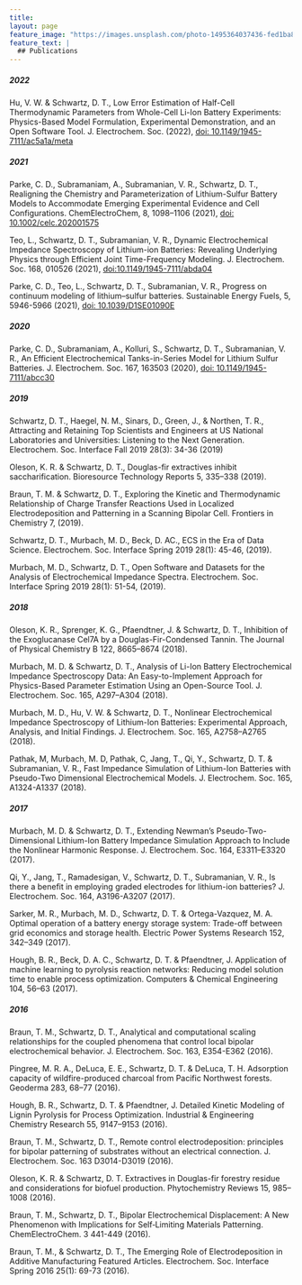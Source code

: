 ```yaml
---
title:
layout: page
feature_image: "https://images.unsplash.com/photo-1495364037436-fed1ba81ad3e?ixlib=rb-1.2.1&ixid=eyJhcHBfaWQiOjEyMDd9&auto=format&fit=crop&w=1510&q=80"
feature_text: |
  ## Publications
---
```

##### 2022
Hu, V. W. & Schwartz, D. T., Low Error Estimation of Half-Cell Thermodynamic Parameters from Whole-Cell Li-Ion Battery Experiments: Physics-Based Model Formulation, Experimental Demonstration, and an Open Software Tool. J. Electrochem. Soc. (2022), [doi: 10.1149/1945-7111/ac5a1a/meta](https://iopscience.iop.org/article/10.1149/1945-7111/ac5a1a/meta)


##### 2021
Parke, C. D., Subramaniam, A., Subramanian, V. R., Schwartz, D. T., Realigning the Chemistry and Parameterization of Lithium-Sulfur Battery Models to Accommodate Emerging Experimental Evidence and Cell Configurations. ChemElectroChem, 8,  1098–1106 (2021), [doi: 10.1002/celc.202001575](doi.org/10.1002/celc.202001575)


Teo, L., Schwartz, D. T., Subramanian, V. R., Dynamic Electrochemical Impedance Spectroscopy of Lithium-ion Batteries: Revealing Underlying Physics through Efficient Joint Time-Frequency Modeling. J. Electrochem. Soc. 168, 010526 (2021), [doi:10.1149/1945-7111/abda04](https://iopscience.iop.org/article/10.1149/1945-7111/abda04/meta)

Parke, C. D., Teo, L., Schwartz, D. T., Subramanian, V. R., Progress on continuum modeling of lithium–sulfur batteries. Sustainable Energy Fuels, 5, 5946-5966 (2021), [doi: 10.1039/D1SE01090E](https://doi.org/10.1039/D1SE01090E)

##### 2020
Parke, C. D., Subramaniam, A., Kolluri, S., Schwartz, D. T., Subramanian, V. R., An Efficient Electrochemical Tanks-in-Series Model for Lithium Sulfur Batteries. J. Electrochem. Soc. 167, 163503 (2020), [doi: 10.1149/1945-7111/abcc30](https://doi.org/10.1149/1945-7111/abcc30)

##### 2019
Schwartz, D. T., Haegel, N. M., Sinars, D., Green, J., & Northen, T. R., Attracting and Retaining Top Scientists and Engineers at US National Laboratories and Universities: Listening to the Next Generation. Electrochem. Soc. Interface Fall 2019 28(3): 34-36 (2019)

Oleson, K. R. & Schwartz, D. T., Douglas-fir extractives inhibit saccharification. Bioresource Technology Reports 5, 335–338 (2019).  

Braun, T. M. & Schwartz, D. T., Exploring the Kinetic and Thermodynamic Relationship of Charge Transfer Reactions Used in Localized Electrodeposition and Patterning in a Scanning Bipolar Cell. Frontiers in Chemistry 7, (2019).  

Schwartz, D. T., Murbach, M. D., Beck, D. AC., ECS in the Era of Data Science. Electrochem. Soc. Interface Spring 2019 28(1): 45-46, (2019).

Murbach, M. D., Schwartz, D. T., Open Software and Datasets for the Analysis of Electrochemical Impedance Spectra. Electrochem. Soc. Interface Spring 2019 28(1): 51-54, (2019). 


##### 2018  

Oleson, K. R., Sprenger, K. G., Pfaendtner, J. & Schwartz, D. T., Inhibition of the Exoglucanase Cel7A by a Douglas-Fir-Condensed Tannin. The Journal of Physical Chemistry B 122, 8665–8674 (2018).  

Murbach, M. D. & Schwartz, D. T., Analysis of Li-Ion Battery Electrochemical Impedance Spectroscopy Data: An Easy-to-Implement Approach for Physics-Based Parameter Estimation Using an Open-Source Tool. J. Electrochem. Soc. 165, A297–A304 (2018).  

Murbach, M. D., Hu, V. W. & Schwartz, D. T., Nonlinear Electrochemical Impedance Spectroscopy of Lithium-Ion Batteries: Experimental Approach, Analysis, and Initial Findings. J. Electrochem. Soc. 165, A2758–A2765 (2018).  

Pathak, M, Murbach, M. D, Pathak, C, Jang, T., Qi, Y., Schwartz, D. T. & Subramanian, V. R., Fast Impedance Simulation of Lithium-Ion Batteries with Pseudo-Two Dimensional Electrochemical Models. J. Electrochem. Soc. 165, A1324-A1337 (2018).  


##### 2017  

Murbach, M. D. & Schwartz, D. T., Extending Newman’s Pseudo-Two-Dimensional Lithium-Ion Battery Impedance Simulation Approach to Include the Nonlinear Harmonic Response. J. Electrochem. Soc. 164, E3311–E3320 (2017).  

Qi, Y., Jang, T., Ramadesigan, V., Schwartz, D. T., Subramanian, V. R., Is there a benefit in employing graded electrodes for lithium-ion batteries? J. Electrochem. Soc. 164, A3196-A3207 (2017).  

Sarker, M. R., Murbach, M. D., Schwartz, D. T. & Ortega-Vazquez, M. A. Optimal operation of a battery energy storage system: Trade-off between grid economics and storage health. Electric Power Systems Research 152, 342–349 (2017).  

Hough, B. R., Beck, D. A. C., Schwartz, D. T. & Pfaendtner, J. Application of machine learning to pyrolysis reaction networks: Reducing model solution time to enable process optimization. Computers & Chemical Engineering 104, 56–63 (2017).  

##### 2016  

Braun, T. M., Schwartz, D. T., Analytical and computational scaling relationships for the coupled phenomena that control local bipolar electrochemical behavior. J. Electrochem. Soc. 163, E354-E362 (2016).  

Pingree, M. R. A., DeLuca, E. E., Schwartz, D. T. & DeLuca, T. H. Adsorption capacity of wildfire-produced charcoal from Pacific Northwest forests. Geoderma 283, 68–77 (2016).  

Hough, B. R., Schwartz, D. T. & Pfaendtner, J. Detailed Kinetic Modeling of Lignin Pyrolysis for Process Optimization. Industrial & Engineering Chemistry Research 55, 9147–9153 (2016).  

Braun, T. M., Schwartz, D. T., Remote control electrodeposition: principles for bipolar patterning of substrates without an electrical connection. J. Electrochem. Soc. 163 D3014-D3019 (2016).  

Oleson, K. R. & Schwartz, D. T. Extractives in Douglas-fir forestry residue and considerations for biofuel production. Phytochemistry Reviews 15, 985–1008 (2016).  

Braun, T. M., Schwartz, D. T., Bipolar Electrochemical Displacement: A New Phenomenon with Implications for Self‐Limiting Materials Patterning. ChemElectroChem. 3 441-449 (2016).  

Braun, T. M., & Schwartz, D. T., The Emerging Role of Electrodeposition in Additive Manufacturing Featured Articles. Electrochem. Soc. Interface Spring 2016 25(1): 69-73 (2016).